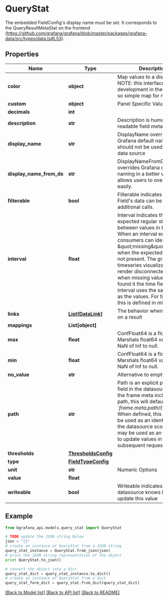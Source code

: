 # QueryStat

The embedded FieldConfig's display name must be set. It corresponds to the QueryResultMetaStat on the frontend (https://github.com/grafana/grafana/blob/master/packages/grafana-data/src/types/data.ts#L53).

## Properties
Name | Type | Description | Notes
------------ | ------------- | ------------- | -------------
**color** | **object** | Map values to a display color NOTE: this interface is under development in the frontend... so simple map for now | [optional] 
**custom** | **object** | Panel Specific Values | [optional] 
**decimals** | **int** |  | [optional] 
**description** | **str** | Description is human readable field metadata | [optional] 
**display_name** | **str** | DisplayName overrides Grafana default naming, should not be used from a data source | [optional] 
**display_name_from_ds** | **str** | DisplayNameFromDS overrides Grafana default naming in a better way that allows users to override it easily. | [optional] 
**filterable** | **bool** | Filterable indicates if the Field&#39;s data can be filtered by additional calls. | [optional] 
**interval** | **float** | Interval indicates the expected regular step between values in the series. When an interval exists, consumers can identify \&quot;missing\&quot; values when the expected value is not present. The grafana timeseries visualization will render disconnected values when missing values are found it the time field. The interval uses the same units as the values.  For time.Time, this is defined in milliseconds. | [optional] 
**links** | [**List[DataLink]**](DataLink.md) | The behavior when clicking on a result | [optional] 
**mappings** | **List[object]** |  | [optional] 
**max** | **float** | ConfFloat64 is a float64. It Marshals float64 values of NaN of Inf to null. | [optional] 
**min** | **float** | ConfFloat64 is a float64. It Marshals float64 values of NaN of Inf to null. | [optional] 
**no_value** | **str** | Alternative to empty string | [optional] 
**path** | **str** | Path is an explicit path to the field in the datasource. When the frame meta includes a path, this will default to &#x60;${frame.meta.path}/${field.name}  When defined, this value can be used as an identifier within the datasource scope, and may be used as an identifier to update values in a subsequent request | [optional] 
**thresholds** | [**ThresholdsConfig**](ThresholdsConfig.md) |  | [optional] 
**type** | [**FieldTypeConfig**](FieldTypeConfig.md) |  | [optional] 
**unit** | **str** | Numeric Options | [optional] 
**value** | **float** |  | [optional] 
**writeable** | **bool** | Writeable indicates that the datasource knows how to update this value | [optional] 

## Example

```python
from bgrafana_api.models.query_stat import QueryStat

# TODO update the JSON string below
json = "{}"
# create an instance of QueryStat from a JSON string
query_stat_instance = QueryStat.from_json(json)
# print the JSON string representation of the object
print QueryStat.to_json()

# convert the object into a dict
query_stat_dict = query_stat_instance.to_dict()
# create an instance of QueryStat from a dict
query_stat_form_dict = query_stat.from_dict(query_stat_dict)
```
[[Back to Model list]](../README.md#documentation-for-models) [[Back to API list]](../README.md#documentation-for-api-endpoints) [[Back to README]](../README.md)


